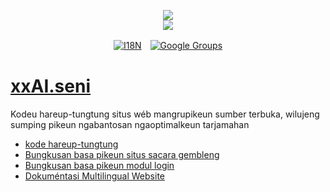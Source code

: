 <p align="center"><a href="https://xxai.art"><img src="https://cdn.jsdelivr.net/gh/xxai-art/doc/logo.svg"/></a><br/><a href="https://xxai.art"><img src="https://cdn.jsdelivr.net/gh/xxai-art/doc/xxai.svg"/></a></p><p align="center"><a href="https://github.com/xxai-art/doc#readme"><img alt="I18N" src="https://cdn.jsdelivr.net/gh/wactax/img/t.svg"/></a>　<a href="https://groups.google.com/u/0/g/xxai-art"><img alt="Google Groups" src="https://cdn.jsdelivr.net/gh/wactax/img/g-groups.svg"/></a></p>

# [xxAI.seni](https://xxAI.art)

Kodeu hareup-tungtung situs wéb mangrupikeun sumber terbuka, wilujeng sumping pikeun ngabantosan ngaoptimalkeun tarjamahan

* [kode hareup-tungtung](https://github.com/xxai-art/web)
* [Bungkusan basa pikeun situs sacara gembleng](https://github.com/xxai-art/web/tree/main/i18n)
* [Bungkusan basa pikeun modul login](https://github.com/wacpkg/user/tree/main/ui.i18n)
* [Dokuméntasi Multilingual Website](https://github.com/xxai-doc)
